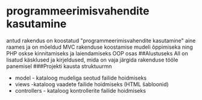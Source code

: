 # programmeerimisvahendite kasutamine

antud rakendus on koostatud "programmeerimisvahendite kasutamine" aine raames ja on mõeldud MVC rakenduse koostamise mudeli õppimiseka ning PHP oskse kinnitamiseks ja laiendamiseks OOP osas
##Alustuseks
All on lisatud käsklused ja kirjeldused, mida on vaja järgida rakenduse tööle panemisel
###Projekti kausta struktuurmn
* model - kataloog mudeliga seotud failide hoidmiseks
* views -kataloog vaadete failide hoidmiseks (HTML šabloonid)
* controllers - kataloog kontrollerite failide hoidmiseks